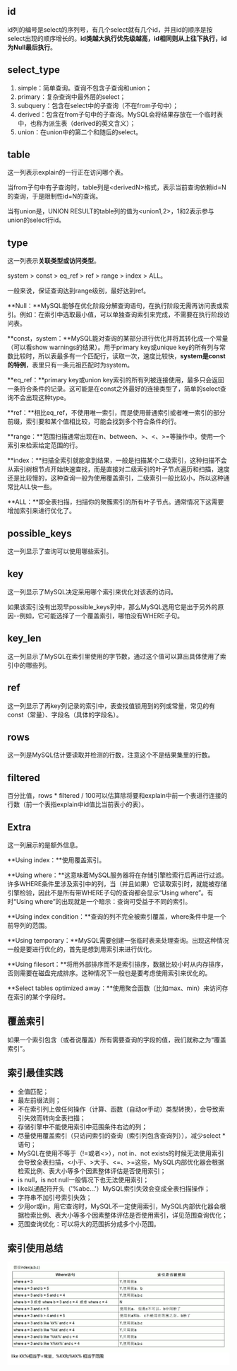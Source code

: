 ## id

id列的编号是select的序列号，有几个select就有几个id，并且id的顺序是按select出现的顺序增长的。**id类越大执行优先级越高，id相同则从上往下执行，id为Null最后执行**。



## select_type

1. simple：简单查询。查询不包含子查询和union；
2. primary：复杂查询中最外层的select；
3. subquery：包含在select中的子查询（不在from子句中）；
4. derived：包含在from子句中的子查询。MySQL会将结果存放在一个临时表中，也称为派生表（derived的英文含义）；
5. union：在union中的第二个和随后的select。



## table

这一列表示explain的一行正在访问哪个表。

当from子句中有子查询时，table列是\<derivedN\>格式，表示当前查询依赖id=N的查询，于是限制性id=N的查询。

当有union是，UNION RESULT的table列的值为\<union1,2\>，1和2表示参与union的select行id。



## type

这一列表示**关联类型或访问类型**。

system > const > eq_ref > ref > range > index > ALL。

一般来说，保证查询达到range级别，最好达到ref。

**Null：**MySQL能够在优化阶段分解查询语句，在执行阶段无需再访问表或索引。例如：在索引中选取最小值，可以单独查询索引来完成，不需要在执行阶段访问表。

**const，system：**MySQL能对查询的某部分进行优化并将其转化成一个常量（可以看show warnings的结果）。用于primary key或unique key的所有列与常数比较时，所以表最多有一个匹配行，读取一次，速度比较快，**system是const的特例**，表里只有一条元祖匹配时为system。

**eq_ref：**primary key或union key索引的所有列被连接使用，最多只会返回一条符合条件的记录。这可能是在const之外最好的连接类型了，简单的select查询不会出现这种type。

**ref：**相比eq_ref，不使用唯一索引，而是使用普通索引或者唯一索引的部分前缀，索引要和某个值相比较，可能会找到多个符合条件的行。

**range：**范围扫描通常出现在in、between、>、<、>=等操作中。使用一个索引来检索给定范围的行。

**index：**扫描全索引就能拿到结果，一般是扫描某个二级索引，这种扫描不会从索引树根节点开始快速查找，而是直接对二级索引的叶子节点遍历和扫描，速度还是比较慢的，这种查询一般为使用覆盖索引，二级索引一般比较小，所以这种通常比ALL快一些。

**ALL：**即全表扫描，扫描你的聚簇索引的所有叶子节点。通常情况下这需要增加索引来进行优化了。



## possible_keys

这一列显示了查询可以使用哪些索引。



## key

这一列显示了MySQL决定采用哪个索引来优化对该表的访问。

如果该索引没有出现早possible_keys列中，那么MySQL选用它是出于另外的原因--例如，它可能选择了一个覆盖索引，哪怕没有WHERE子句。



## key_len

这一列显示了MySQL在索引里使用的字节数，通过这个值可以算出具体使用了索引中的哪些列。



## ref

这一列显示了再key列记录的索引中，表查找值锁用到的列或常量，常见的有const（常量）、字段名（具体的字段名）。



## rows

这一列是MySQL估计要读取并检测的行数，注意这个不是结果集里的行数。



## filtered

百分比值，rows * filtered / 100可以估算除将要和explain中前一个表进行连接的行数（前一个表指explain中id值比当前表小的表）。



## Extra

这一列展示的是额外信息。

**Using index：**使用覆盖索引。

**Using where：**这意味着MySQL服务器将在存储引擎检索行后再进行过滤。许多WHERE条件里涉及索引中的列，当（并且如果）它读取索引时，就能被存储引擎检验，因此不是所有带WHERE子句的查询都会显示“Using where”。有时“Using where”的出现就是一个暗示：查询可受益于不同的索引。

**Using index condition：**查询的列不完全被索引覆盖，where条件中是一个前导列的范围。

**Using temporary：**MySQL需要创建一张临时表来处理查询。出现这种情况一般是要进行优化的，首先是想到用索引来进行优化。

**Using filesort：**将用外部排序而不是索引排序，数据比较小时从内存排序，否则需要在磁盘完成排序。这种情况下一般也是要考虑使用索引来优化的。

**Select tables optimized away：**使用聚合函数（比如max、min）来访问存在索引的某个字段时。



## 覆盖索引

如果一个索引包含（或者说覆盖）所有需要查询的字段的值，我们就称之为“覆盖索引”。



## 索引最佳实践

- 全值匹配；
- 最左前缀法则；
- 不在索引列上做任何操作（计算、函数（自动or手动）类型转换），会导致索引失效而转向全表扫描；
- 存储引擎中不能使用索引中范围条件右边的列；
- 尽量使用覆盖索引（只访问索引的查询（索引列包含查询列）），减少select *语句；
- MySQL在使用不等于（!=或者<>），not in、not exists的时候无法使用索引会导致全表扫描，<小于、>大于、<=、>=这些，MySQL内部优化器会根据检索比例、表大小等多个因素整体评估是否使用索引；
- is null，is not null一般情况下也无法使用索引；
- like以通配符开头（'%abc...'）MySQL索引失效会变成全表扫描操作；
- 字符串不加引号索引失效；
- 少用or或in，用它查询时，MySQL不一定使用索引，MySQL内部优化器会根据检索比例、表大小等多个因素整体评估是否使用索引，详见范围查询优化；
- 范围查询优化：可以将大的范围拆分成多个小范围。



## 索引使用总结

![索引使用总结](./images/索引使用总结.png)


